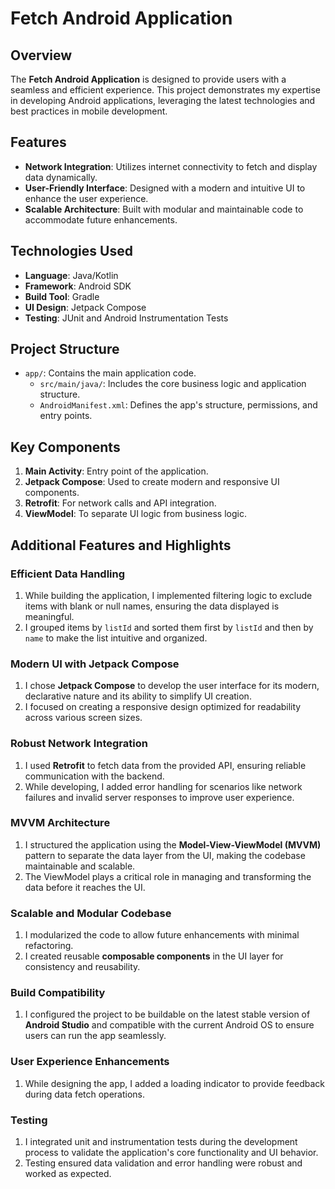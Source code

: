 # Fetch Android Application

## Overview
The **Fetch Android Application** is designed to provide users with a seamless and efficient experience. This project demonstrates my expertise in developing Android applications, leveraging the latest technologies and best practices in mobile development.

## Features
- **Network Integration**: Utilizes internet connectivity to fetch and display data dynamically.
- **User-Friendly Interface**: Designed with a modern and intuitive UI to enhance the user experience.
- **Scalable Architecture**: Built with modular and maintainable code to accommodate future enhancements.

## Technologies Used
- **Language**: Java/Kotlin
- **Framework**: Android SDK
- **Build Tool**: Gradle
- **UI Design**: Jetpack Compose
- **Testing**: JUnit and Android Instrumentation Tests

## Project Structure
- `app/`: Contains the main application code.
  - `src/main/java/`: Includes the core business logic and application structure.
  - `AndroidManifest.xml`: Defines the app's structure, permissions, and entry points.

## Key Components
1. **Main Activity**: Entry point of the application.
2. **Jetpack Compose**: Used to create modern and responsive UI components.
3. **Retrofit**: For network calls and API integration.
4. **ViewModel**: To separate UI logic from business logic.

## Additional Features and Highlights

### Efficient Data Handling
1. While building the application, I implemented filtering logic to exclude items with blank or null names, ensuring the data displayed is meaningful.
2. I grouped items by `listId` and sorted them first by `listId` and then by `name` to make the list intuitive and organized.

### Modern UI with Jetpack Compose
1. I chose **Jetpack Compose** to develop the user interface for its modern, declarative nature and its ability to simplify UI creation.
2. I focused on creating a responsive design optimized for readability across various screen sizes.

### Robust Network Integration
1. I used **Retrofit** to fetch data from the provided API, ensuring reliable communication with the backend.
2. While developing, I added error handling for scenarios like network failures and invalid server responses to improve user experience.

### MVVM Architecture
1. I structured the application using the **Model-View-ViewModel (MVVM)** pattern to separate the data layer from the UI, making the codebase maintainable and scalable.
2. The ViewModel plays a critical role in managing and transforming the data before it reaches the UI.

### Scalable and Modular Codebase
1. I modularized the code to allow future enhancements with minimal refactoring.
2. I created reusable **composable components** in the UI layer for consistency and reusability.

### Build Compatibility
1. I configured the project to be buildable on the latest stable version of **Android Studio** and compatible with the current Android OS to ensure users can run the app seamlessly.

### User Experience Enhancements
1. While designing the app, I added a loading indicator to provide feedback during data fetch operations.

### Testing
1. I integrated unit and instrumentation tests during the development process to validate the application's core functionality and UI behavior.
2. Testing ensured data validation and error handling were robust and worked as expected.

